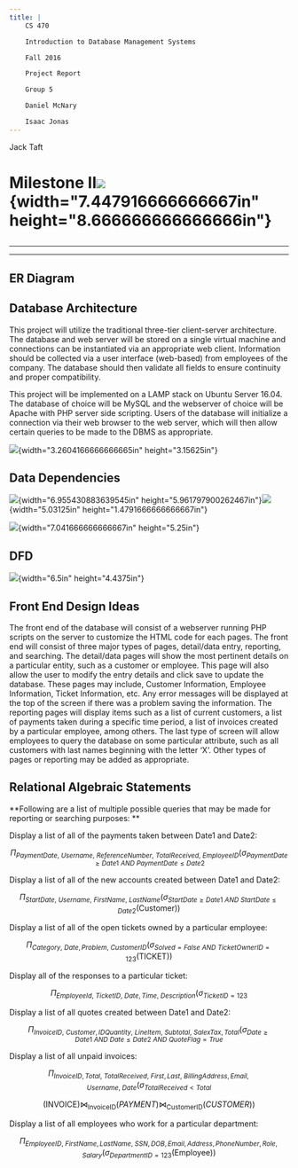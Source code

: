 ```yaml
---
title: |
    CS 470

    Introduction to Database Management Systems

    Fall 2016

    Project Report

    Group 5

    Daniel McNary

    Isaac Jonas
---
```


Jack Taft

# **Milestone II**![](img/media/image07.png){width="7.447916666666667in" height="8.666666666666666in"}

## 

## 

## 

## 

## 

## 

## 

## 

## 

## 

## 

## 

## 

## 

## 

## 

  -- --
     
     
     
  -- --

## ER Diagram

## 

## Database Architecture

This project will utilize the traditional three-tier client-server
architecture. The database and web server will be stored on a single
virtual machine and connections can be instantiated via an appropriate
web client. Information should be collected via a user interface
(web-based) from employees of the company. The database should then
validate all fields to ensure continuity and proper compatibility.

<span id="_gjdgxs" class="anchor"></span>This project will be
implemented on a LAMP stack on Ubuntu Server 16.04. The database of
choice will be MySQL and the webserver of choice will be Apache with PHP
server side scripting. Users of the database will initialize a
connection via their web browser to the web server, which will then
allow certain queries to be made to the DBMS as appropriate.

![](img/media/image09.png){width="3.2604166666666665in"
height="3.15625in"}

## Data Dependencies

![](img/media/image08.jpg){width="6.955430883639545in"
height="5.961797900262467in"}![](img/media/image11.jpg){width="5.03125in"
height="1.4791666666666667in"}

![](img/media/image10.jpg){width="7.041666666666667in" height="5.25in"}

## DFD

![](img/media/image04.png){width="6.5in" height="4.4375in"}

## Front End Design Ideas

The front end of the database will consist of a webserver running PHP
scripts on the server to customize the HTML code for each pages. The
front end will consist of three major types of pages, detail/data entry,
reporting, and searching. The detail/data pages will show the most
pertinent details on a particular entity, such as a customer or
employee. This page will also allow the user to modify the entry details
and click save to update the database. These pages may include, Customer
Information, Employee Information, Ticket Information, etc. Any error
messages will be displayed at the top of the screen if there was a
problem saving the information. The reporting pages will display items
such as a list of current customers, a list of payments taken during a
specific time period, a list of invoices created by a particular
employee, among others. The last type of screen will allow employees to
query the database on some particular attribute, such as all customers
with last names beginning with the letter ‘X’. Other types of pages or
reporting may be added as appropriate.

## Relational Algebraic Statements

**Following are a list of multiple possible queries that may be made for
reporting or searching purposes: **

Display a list of all of the payments taken between Date1 and Date2:

$$\Pi_{PaymentDate,\ Username,\ ReferenceNumber,\ TotalReceived,\ EmployeeID}(\sigma_{PaymentDate \geq Date1\ AND\ PaymentDate \leq Date2}$$

Display a list of all of the new accounts created between Date1 and
Date2:

$$\Pi_{StartDate,\ Username,\ FirstName,\ LastName}(\sigma_{StartDate \geq Date1\ AND\ StartDate \leq Date2}(\text{Customer}))$$

Display a list of all of the open tickets owned by a particular
employee:

$$\Pi_{Category,\ Date,Problem,\ CustomerID}(\sigma_{Solved = False\ AND\ TicketOwnerID = 123}(\text{TICKET}))$$

Display all of the responses to a particular ticket:

$$\Pi_{EmployeeId,\ TicketID,\ Date,Time,\ Description}(\sigma_{TicketID = 123}$$

Display a list of all quotes created between Date1 and Date2:

$$\Pi_{InvoiceID,\ Customer,IDQuantity,\ LineItem,\ Subtotal,\ SalexTax,Total}(\sigma_{Date \geq Date1\ AND\ Date \leq Date2\ AND\ QuoteFlag = True}$$

Display a list of all unpaid invoices:

$$\Pi_{InvoiceID,Total,\ TotalReceived,\ First,Last,\ BillingAddress,Email,Username,\ Date}(\sigma_{TotalReceived < Total}$$

$$(\text{INVOICE}) \bowtie_{\text{InvoiceID}}(PAYMENT) \bowtie_{\text{CustomerID}}(CUSTOMER))$$

Display a list of all employees who work for a particular department:

$$\Pi_{EmployeeID,\ FirstName,LastName,\ SSN,DOB,Email,Address,PhoneNumber,Role,Salary}(\sigma_{DepartmentID = 123}(\text{Employee}))$$
